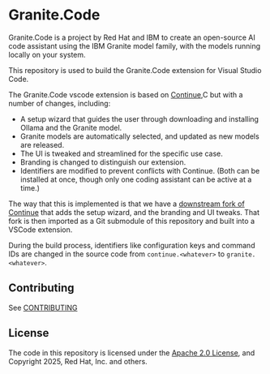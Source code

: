 # Granite.Code

Granite.Code is a project by Red Hat and IBM
to create an open-source AI code assistant
using the IBM Granite model family,
with the models running locally on your system.

This repository is used to build the Granite.Code extension
for Visual Studio Code.

The Granite.Code vscode extension is based on
[Continue](https://github.com/continuedev/continue),C
but with a number of changes, including:

- A setup wizard that guides the user through downloading and installing Ollama and the Granite model.
- Granite models are automatically selected, and updated as new models are released.
- The UI is tweaked and streamlined for the specific use case.
- Branding is changed to distinguish our extension.
- Identifiers are modified to prevent conflicts with Continue. (Both can be installed at once, though only one coding assistant can be active at a time.)

The way that this is implemented
is that we have a
[downstream fork of Continue](https://github.com/Granite-Code/continue-for-granite/)
that adds the setup wizard, and the branding and UI tweaks.
That fork is then imported as a Git submodule of this repository and built into a VSCode extension.

During the build process,
identifiers like configuration keys and command IDs
are changed in the source code
from `continue.<whatever>` to `granite.<whatever>`.

## Contributing

See [CONTRIBUTING](./CONTRIBUTING.md)

## License

The code in this repository is licensed under the [Apache 2.0 License](./LICENSE),
and Copyright 2025, Red Hat, Inc. and others.
